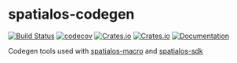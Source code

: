 spatialos-codegen
===

[![Build Status](https://github.com/Project-StarDust/spatialos-codegen/workflows/build/badge.svg)](https://github.com/Project-StarDust/spatialos-codegen/actions)
[![codecov](https://codecov.io/gh/Project-StarDust/spatialos-codegen/branch/master/graph/badge.svg?token=HXL94I1QWC)](https://codecov.io/gh/Project-StarDust/spatialos-codegen)
[![Crates.io](https://img.shields.io/crates/v/spatialos-codegen.svg)](https://crates.io/crates/spatialos-codegen)
[![Crates.io](https://img.shields.io/crates/l/spatialos-codegen.svg)](https://crates.io/crates/spatialos-codegen)
[![Documentation](https://img.shields.io/badge/documentation-docs.rs-blue.svg)](https://docs.rs/spatialos-codegen)


Codegen tools used with [spatialos-macro](https://crates.io/crates/spatialos-macro) and [spatialos-sdk](https://crates.io/crates/spatialos-sdk)
